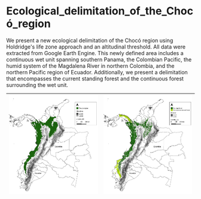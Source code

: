 # Ecological_delimitation_of_the_Chocó_region
We present a new ecological delimitation of the Chocó region using Holdridge's life zone approach and an altitudinal threshold. All data were extracted from Google Earth Engine. This newly defined area includes a continuous wet unit spanning southern Panama, the Colombian Pacific, the humid system of the Magdalena River in northern Colombia, and the northern Pacific region of Ecuador. Additionally, we present a delimitation that encompasses the current standing forest and the continuous forest surrounding the wet unit.

| ![Image 1](data/images/Chap_1_Fig_5.jpeg) | ![Image 2](data/images/Chap_1_Fig_6.jpeg) |
|:-----------------------------:|:-----------------------------:|
